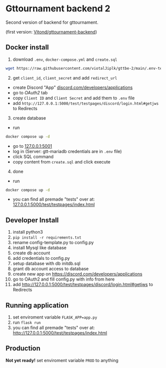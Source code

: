 # Gttournament backend 2
Second version of backend for gttournament.

(first version: [Vitond/gttournament-backend](https://github.com/Vitond/gttournament-backend))

## Docker install
1. download `.env`, `docker-compose.yml` and `create.sql`
```bash
wget https://raw.githubusercontent.com/viotalJiplk/gttbe-2/main/.env-template -O .env && wget https://raw.githubusercontent.com/viotalJiplk/gttbe-2/main/docker-compose.yml && wget https://raw.githubusercontent.com/viotalJiplk/gttbe-2/main/create.sql
```
2. get `client_id`, `client_secret` and add `redirect_url`
 - create Discord "App" [discord.com/developers/applications](https://discord.com/developers/applications?new_application=true)
 - go to *OAuth2* tab
 - copy `Client ID` and `Client Secret` and add them to `.env` file
 - add `http://127.0.0.1:5000/test/testpages/discord/login.html#getjws` to Redirects
3. create database
 - run
 ```bash
 docker compose up -d
 ```
 - go to [127.0.0.1:5001](http://127.0.0.1:5001)
 - log in (Server: gtt-mariadb credentials are in `.env` file)
 - click SQL command
 - copy content from `create.sql` and click execute
4. done
 - run
 ```bash
 docker compose up -d
 ```
 - you can find all premade "tests" over at: [127.0.0.1:5000/test/testpages/index.html](http://127.0.0.1:5000/test/testpages/index.html)

## Developer Install
1. install python3
2. `pip install -r requirements.txt`
3. rename config-template.py to config.py
4. install Mysql like database
5. create db account
6. add credentials to config.py
7. setup database with db initdb.sql
8. grant db account access to database
9. create new app on https://discord.com/developers/applications
10. go to OAuth2 and fill config.py with info from here
11. add http://127.0.0.1:5000/test/testpages/discord/login.html#getjws to Redirects

## Running application
1. set enviroment variable `FLASK_APP=app.py`
2. run `flask run`
3. you can find all premade "tests" over at: http://127.0.0.1:5000/test/testpages/index.html

## Production
**Not yet ready!**
set enviroment variable `PROD` to anything
